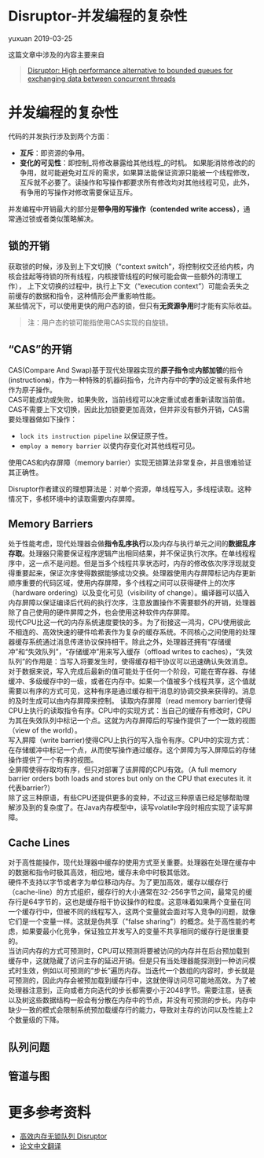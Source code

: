 # Disruptor-并发编程的复杂性
yuxuan 2019-03-25

这篇文章中涉及的内容主要来自
> [Disruptor: High performance alternative to bounded queues for exchanging data between concurrent threads](http://lmax-exchange.github.io/disruptor/files/Disruptor-1.0.pdf)

# 并发编程的复杂性
代码的并发执行涉及到两个方面：
- **互斥**：即资源的争用。
- **变化的可见性**：即控制_将修改暴露给其他线程_的时机。
如果能消除修改的的争用，就可能避免对互斥的需求，如果算法能保证资源只能被一个线程修改，互斥就不必要了。读操作和写操作都要求所有修改均对其他线程可见，此外，有争用的写操作对修改需要保证互斥。

并发编程中开销最大的部分是**带争用的写操作（contended write access）**，通常通过锁或者类似策略解决。

## 锁的开销
获取锁的时候，涉及到上下文切换（“context switch”，将控制权交还给内核，内核会挂起等待锁的所有线程，内核接管线程的时候可能会做一些额外的清理工作），
上下文切换的过程中，执行上下文（“execution context”）可能会丢失之前缓存的数据和指令，这种情形会严重影响性能。  
某些情况下，可以使用更快的用户态的锁，但只有**无资源争用**时才能有实际收益。
> 注：用户态的锁可能指使用CAS实现的自旋锁。

## “CAS”的开销
CAS(Compare And Swap)基于现代处理器实现的**原子指令**或**内部加锁**的指令(instruction**s**)，作为一种特殊的机器码指令，允许内存中的**字**的设定被有条件地作为原子操作。  
CAS可能成功或失败，如果失败，当前线程可以决定重试或者重新读取当前值。  
CAS不需要上下文切换，因此比加锁要更加高效，但并非没有额外开销，CAS需要处理器做如下操作：
- `lock its instruction pipeline` 以保证原子性。
- `employ a memory barrier` 以使内存变化对其他线程可见。

使用CAS和内存屏障（memory barrier）实现无锁算法非常复杂，并且很难验证其正确性。

Disruptor作者建议的理想算法是：对单个资源，单线程写入，多线程读取。这种情况下，多核环境中的读取需要内存屏障。

## Memory Barriers
处于性能考虑，现代处理器会做**指令乱序执行**以及内存与执行单元之间的**数据乱序存取**。处理器只需要保证程序逻辑产出相同结果，并不保证执行次序。在单线程程序中，这一点不是问题。但是当多个线程共享状态时，内存的修改依次序浮现就变得重要起来，保证次序使得数据能够成功交换。处理器使用内存屏障标记内存更新顺序重要的代码区域，使用内存屏障，多个线程之间可以获得硬件上的次序（hardware ordering）以及变化可见（visibility of change）。编译器可以插入内存屏障以保证编译后代码的执行次序，注意放置操作不需要额外的开销，处理器除了自己使用的硬件屏障之外，也会使用这种软件内存屏障。  
现代CPU比这一代的内存系统速度要快的多。为了衔接这一鸿沟，CPU使用彼此不相连的、高效快速的硬件哈希表作为复杂的缓存系统。不同核心之间使用的处理器缓存系统通过消息传递协议保持相干。除此之外，处理器还拥有“存储缓冲”和“失效队列”，“存储缓冲”用来写入缓存（offload writes to caches），“失效队列”的作用是：当写入将要发生时，使得缓存相干协议可以迅速确认失效消息。  
对于数据来说，写入完成后最新的值可能处于任何一个阶段，可能在寄存器、存储缓冲、多级缓存中的一级，或者在内存中。如果一个值被多个线程共享，这个值就需要以有序的方式可见，这种有序是通过缓存相干消息的协调交换来获得的。消息的及时生成可以由内存屏障来控制。
读取内存屏障（read memory barrier)使得CPU上执行的读取指令有序。CPU中的实现方式：当自己的缓存有修改时，CPU为其在失效队列中标记一个点。这就为内存屏障后的写操作提供了一个一致的视图（view of the world）。  
写入屏障（write barrier)使得CPU上执行的写入指令有序。CPU中的实现方式：在存储缓冲中标记一个点，从而使写操作通过缓存。这个屏障为写入屏障后的存储操作提供了一个有序的视图。  
全屏障使得存取均有序，但只对部署了该屏障的CPU有效。（A full memory barrier orders both loads and stores but only on the CPU that executes it. it代表barrier?）  
除了这三种原语，有些CPU还提供更多的变种，不过这三种原语已经足够帮助理解涉及到的复杂度了。在Java内存模型中，读写volatile字段时相应实现了读写屏障。  

## Cache Lines
对于高性能操作，现代处理器中缓存的使用方式至关重要。处理器在处理在缓存中的数据和指令时极其高效，相应地，缓存未命中时极其低效。  
硬件不支持以字节或者字为单位移动内存。为了更加高效，缓存以缓存行（cache-line）的方式组织，缓存行的大小通常在32-256字节之间，最常见的缓存行是64字节的，这也是缓存相干协议操作的粒度。这意味着如果两个变量在同一个缓存行中，但被不同的线程写入，这两个变量就会面对写入竞争的问题，就像它们是一个变量一样。这就是伪共享（"false sharing"）的概念。处于高性能的考虑，如果要最小化竞争，保证独立并发写入的变量不共享相同的缓存行是很重要的。  
当访问内存的方式可预测时，CPU可以预测将要被访问的内存并在后台预加载到缓存中，这就隐藏了访问主存的延迟开销。但是只有当处理器能探测到一种访问模式时生效，例如以可预测的“步长”遍历内存。当迭代一个数组的内容时，步长就是可预测的，因此内存会被预加载到缓存行中，这就使得访问尽可能地高效。为了被处理器注意到，正向或者方向迭代的步长都需要小于2048字节。需要注意，链表以及树这些数据结构一般会有分散在内存中的节点，并没有可预测的步长。内存中缺少一致的模式会限制系统预加载缓存行的能力，导致对主存的访问以及性能上2个数量级的下降。  

## 队列问题

## 管道与图

# 更多参考资料
- [高效内存无锁队列 Disruptor](http://www.okyes.me/2016/11/01/disruptor.html)
- [论文中文翻译](http://blog.sina.com.cn/s/blog_68ffc7a4010150yl.html)
